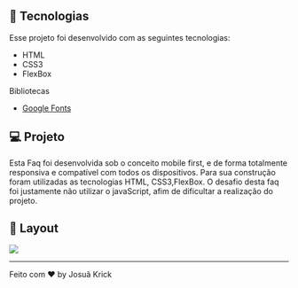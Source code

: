 

## 🚀 Tecnologias

Esse projeto foi desenvolvido com as seguintes tecnologias:

- HTML
- CSS3
- FlexBox

Bibliotecas

- [Google Fonts](https://fonts.google.com/)


## 💻 Projeto

Esta Faq foi desenvolvida sob o conceito mobile first, e de forma totalmente responsiva e compatível com todos os dispositivos. Para sua construção foram utilizadas as tecnologias HTML, CSS3,FlexBox. O desafio desta faq foi justamente não utilizar o javaScript, afim de dificultar a realização do projeto.

## 🔖 Layout
<img src="https://user-images.githubusercontent.com/83250290/159775804-f68232ad-080d-4673-a810-6cf776f14fcc.jpg">


---

Feito com ♥ by Josuã Krick


